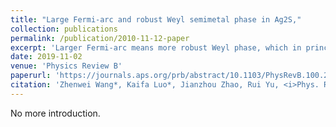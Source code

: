 ```yaml
---
title: "Large Fermi-arc and robust Weyl semimetal phase in Ag2S,"
collection: publications
permalink: /publication/2010-11-12-paper
excerpt: 'Larger Fermi-arc means more robust Weyl phase, which in principle cannot be determined by symmetry.'
date: 2019-11-02
venue: 'Physics Review B'
paperurl: 'https://journals.aps.org/prb/abstract/10.1103/PhysRevB.100.205117'
citation: 'Zhenwei Wang*, Kaifa Luo*, Jianzhou Zhao, Rui Yu, <i>Phys. Rev. B</i>. 100, 205117 (2019).'
---
```

No more introduction.
